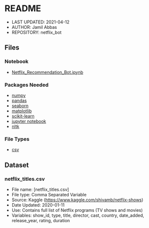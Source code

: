 # README

* LAST UPDATED: 2021-04-12
* AUTHOR: Jamil Abbas
* REPOSITORY: netflix_bot


## Files
### Notebook
- [Netflix_Recommendation_Bot.ipynb](https://github.com/JamilAbbas-Hub/netflix_bot/blob/master/Netflix_Recommendation_Bot.ipynb)

### Packages Needed
- [numpy](https://numpy.org/)
- [pandas](https://pandas.pydata.org/)
- [seaborn](https://seaborn.pydata.org/)
- [matplotlib](https://matplotlib.org/)
- [scikit-learn](https://scikit-learn.org/stable/)
- [jupyter notebook](https://jupyter.org/)
- [nltk](https://www.nltk.org/)

### File Types
- [csv](https://docs.fileformat.com/spreadsheet/csv/)

## Dataset
### netflix_titles.csv
- File name: [netflix_titles.csv]
- File type: Comma Separated Variable
- Source: Kaggle (https://www.kaggle.com/shivamb/netflix-shows)
- Date Updated: 2020-01-11
- Use: Contains full list of Netflix programs (TV shows and movies)
- Variables: show_id, type, title, director, cast, country, date_added, release_year, rating, duration
